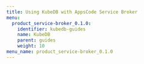 ```yaml
---
title: Using KubeDB with AppsCode Service Broker
menu:
  product_service-broker_0.1.0:
    identifier: kubedb-guides
    name: KubeDB
    parent: guides
    weight: 10
menu_name: product_service-broker_0.1.0
---
```


